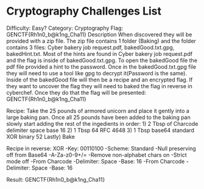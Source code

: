# Cryptography Challenges List

Difficulty: Easy?
Category: Cryptography
Flag: GENCTF{Rh1n0_b@k1ng_Cha11}
Description When discovered they will be provided with a zip file. The zip file contains 1 folder (Baking) and the folder contains 3 files: Cyber bakery job request.pdf, bakedGood.txt.gpg, bakedHint.txt. Most of the hints are found in Cyber bakery job request.pdf and the flag is inside of bakedGood.txt.gpg. To open the bakedGood file the pdf file provided a hint to the password. Once in the bakedGood.txt.gpg file they will need to use a tool like gpg to decrypt it(Password is the same). Inside of the bakedGood file will then be a recipe and an encrypted flag. If they want to uncover the flag they will need to baked the flag in reverse in cyberchef. Once they do that the flag will be presented: GENCTF{Rh1n0_b@k1ng_Cha11}

Recipe:
		Take the 25 pounds of armored unicorn and place it gently into a large baking pan.
		Once all 25 pounds have been added to the baking pan slowly start adding the rest of the ingedients in order:
		1) 2 Tbsp of Charcode delimiter space base 16
		2) 1 Tbsp 64 RFC 4648
		3) 1 Tbsp base64 standard XOR binary 52
		Lastly) Bake

Recipe in reverse: 
    XOR
      -Key: 00110100
      -Scheme: Standard
      -Null preserving off
    from Base64
      -A-Za-z0-9+/=
      -Remove non-alphabet chars on
      -Strict mode off
    -From Charcode
      -Delimiter: Space
      -Base: 16
    -From Charcode
      -Delimiter: Space
      -Base: 16

Result: GENCTF{Rh1n0_b@k1ng_Cha11}

